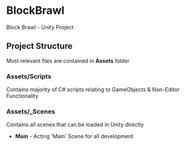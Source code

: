 # BlockBrawl
Block Brawl - Unity Project

## Project Structure
Most relevant files are contained in **Assets** folder

### Assets/Scripts
Contains majority of C# scripts relating to GameObjects & Non-Editor Functionality

### Assets/\_Scenes
Contains all scenes that can be loaded in Unity directly

- **Main** - Acting 'Main' Scene for all development
